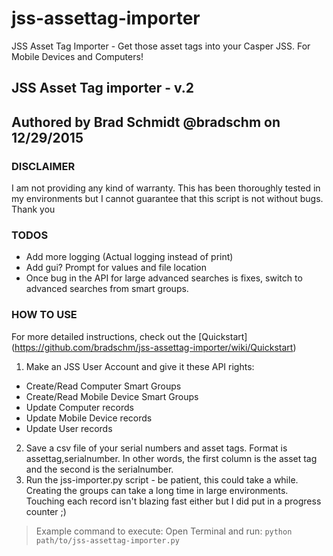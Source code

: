 # jss-assettag-importer
JSS Asset Tag Importer - Get those asset tags into your Casper JSS. For Mobile Devices and Computers!
## JSS Asset Tag importer - v.2
## Authored by Brad Schmidt @bradschm on 12/29/2015

### DISCLAIMER
I am not providing any kind of warranty. This has been thoroughly tested in my environments but I cannot guarantee that this script is not without bugs.
Thank you

### TODOS
- Add more logging (Actual logging instead of print)
- Add gui? Prompt for values and file location
- Once bug in the API for large advanced searches is fixes, switch to advanced searches from smart groups.

### HOW TO USE
For more detailed instructions, check out the [Quickstart] (https://github.com/bradschm/jss-assettag-importer/wiki/Quickstart)   

1. Make an JSS User Account and give it these API rights:
  * Create/Read Computer Smart Groups
  * Create/Read Mobile Device Smart Groups
  * Update Computer records
  * Update Mobile Device records
  * Update User records
2. Save a csv file of your serial numbers and asset tags. Format is assettag,serialnumber. In other words, the first column is the asset tag and the second is the serialnumber.
3. Run the jss-importer.py script - be patient, this could take a while. Creating the groups can take a long time in large environments. Touching each record isn't blazing fast either but I did put in a progress counter ;)

> Example command to execute: Open Terminal and run: `python path/to/jss-assettag-importer.py`


